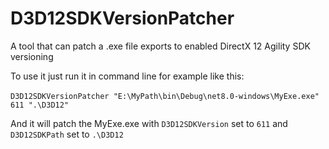 # D3D12SDKVersionPatcher
A tool that can patch a .exe file exports to enabled DirectX 12 Agility SDK versioning

To use it just run it in command line for example like this:

​    `D3D12SDKVersionPatcher "E:\MyPath\bin\Debug\net8.0-windows\MyExe.exe" 611 ".\D3D12"`

And it will patch the MyExe.exe with `D3D12SDKVersion` set to `611` and `D3D12SDKPath` set to `.\D3D12`
